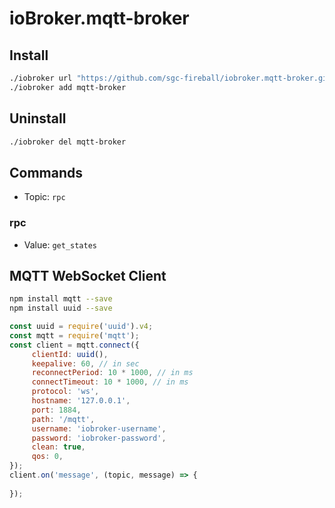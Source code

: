 # ioBroker.mqtt-broker

## Install
```bash
./iobroker url "https://github.com/sgc-fireball/iobroker.mqtt-broker.git"
./iobroker add mqtt-broker
```

## Uninstall
```bash
./iobroker del mqtt-broker
```

## Commands
- Topic: `rpc`

### rpc
- Value: `get_states`

## MQTT WebSocket Client
```bash
npm install mqtt --save
npm install uuid --save
```
```javascript
const uuid = require('uuid').v4;
const mqtt = require('mqtt');
const client = mqtt.connect({
     clientId: uuid(),
     keepalive: 60, // in sec
     reconnectPeriod: 10 * 1000, // in ms
     connectTimeout: 10 * 1000, // in ms
     protocol: 'ws',
     hostname: '127.0.0.1',
     port: 1884,
     path: '/mqtt',
     username: 'iobroker-username',
     password: 'iobroker-password',
     clean: true,
     qos: 0,
});
client.on('message', (topic, message) => {
    
});
```
